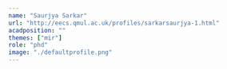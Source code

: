 ```yaml
---
name: "Saurjya Sarkar"
url: "http://eecs.qmul.ac.uk/profiles/sarkarsaurjya-1.html"
acadposition: ""
themes: ["mir"]
role: "phd"
image: "./defaultprofile.png"
---
```

